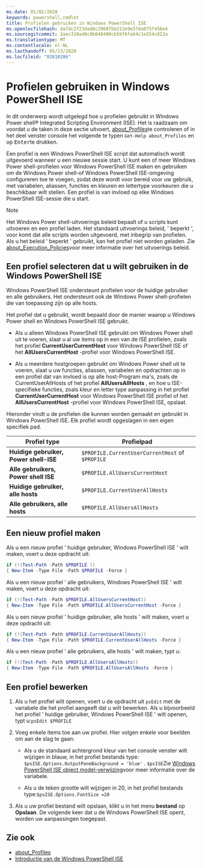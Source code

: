 ```yaml
---
ms.date: 01/02/2020
keywords: powershell,cmdlet
title: Profielen gebruiken in Windows PowerShell ISE
ms.openlocfilehash: da7dc2f234ad0c2968fbb213e9e57da875f456e4
ms.sourcegitcommit: 2aec310ad0c0b048400cb56f6fa64c1e554c812a
ms.translationtype: MT
ms.contentlocale: nl-NL
ms.lasthandoff: 05/23/2020
ms.locfileid: "83810286"
---
```

# <a name="how-to-use-profiles-in-windows-powershell-ise"></a>Profielen gebruiken in Windows PowerShell ISE

In dit onderwerp wordt uitgelegd hoe u profielen gebruikt in Windows Power shell® Integrated Scripting Environment (ISE). Het is raadzaam om voordat u de taken in deze sectie uitvoert, [about_Profiles](/powershell/module/microsoft.powershell.core/about/about_profiles)te controleren of in het deel venster console het volgende te typen `Get-Help about_Profiles` en op <kbd>Enter</kbd>te drukken.

Een profiel is een Windows PowerShell ISE script dat automatisch wordt uitgevoerd wanneer u een nieuwe sessie start.
U kunt een of meer Windows Power shell-profielen voor Windows PowerShell ISE maken en gebruiken om de Windows Power shell-of Windows PowerShell ISE-omgeving configureren toe te voegen, zodat deze wordt voor bereid voor uw gebruik, met variabelen, aliassen, functies en kleuren en lettertype voorkeuren die u beschikbaar wilt stellen. Een profiel is van invloed op elke Windows PowerShell ISE-sessie die u start.

> [!NOTE]
> Het Windows Power shell-uitvoerings beleid bepaalt of u scripts kunt uitvoeren en een profiel laden.
> Het standaard uitvoerings beleid, ' beperkt ', voor komt dat alle scripts worden uitgevoerd, met inbegrip van profielen.
> Als u het beleid ' beperkt ' gebruikt, kan het profiel niet worden geladen. Zie [about_Execution_Policies](/powershell/module/microsoft.powershell.core/about/about_execution_policies)voor meer informatie over het uitvoerings beleid.

## <a name="selecting-a-profile-to-use-in-the-windows-powershell-ise"></a>Een profiel selecteren dat u wilt gebruiken in de Windows PowerShell ISE

Windows PowerShell ISE ondersteunt profielen voor de huidige gebruiker en alle gebruikers. Het ondersteunt ook de Windows Power shell-profielen die van toepassing zijn op alle hosts.

Het profiel dat u gebruikt, wordt bepaald door de manier waarop u Windows Power shell en Windows PowerShell ISE gebruikt.

- Als u alleen Windows PowerShell ISE gebruikt om Windows Power shell uit te voeren, slaat u al uw items op in een van de ISE profielen, zoals het profiel **CurrentUserCurrentHost** voor Windows PowerShell ISE of het **AllUsersCurrentHost** -profiel voor Windows PowerShell ISE.

- Als u meerdere hostgroepen gebruikt om Windows Power shell uit te voeren, slaat u uw functies, aliassen, variabelen en opdrachten op in een profiel dat van invloed is op alle host-Program ma's, zoals de CurrentUserAllHosts of het profiel **AllUsersAllHosts** , en hoe u ISE-specifieke functies, zoals kleur en letter type aanpassing in het profiel **CurrentUserCurrentHost** voor Windows PowerShell ISE profiel of het **AllUsersCurrentHost** -profiel voor Windows PowerShell ISE, opslaat.

Hieronder vindt u de profielen die kunnen worden gemaakt en gebruikt in Windows PowerShell ISE. Elk profiel wordt opgeslagen in een eigen specifiek pad.

|           Profiel type           |                   Profielpad                   |
| -------------------------------- | ------------------------------------------------ |
| **Huidige gebruiker, Power shell-ISE** | `$PROFILE.CurrentUserCurrentHost` of `$PROFILE` |
| **Alle gebruikers, Power shell ISE**    | `$PROFILE.AllUsersCurrentHost`                   |
| **Huidige gebruiker, alle hosts**      | `$PROFILE.CurrentUserAllHosts`                   |
| **Alle gebruikers, alle hosts**         | `$PROFILE.AllUsersAllHosts`                      |

## <a name="to-create-a-new-profile"></a>Een nieuw profiel maken

Als u een nieuw profiel ' huidige gebruiker, Windows PowerShell ISE ' wilt maken, voert u deze opdracht uit:

```powershell
if (!(Test-Path -Path $PROFILE ))
{ New-Item -Type File -Path $PROFILE -Force }
```

Als u een nieuw profiel ' alle gebruikers, Windows PowerShell ISE ' wilt maken, voert u deze opdracht uit:

```powershell
if (!(Test-Path -Path $PROFILE.AllUsersCurrentHost))
{ New-Item -Type File -Path $PROFILE.AllUsersCurrentHost -Force }
```

Als u een nieuw profiel ' huidige gebruiker, alle hosts ' wilt maken, voert u deze opdracht uit:

```powershell
if (!(Test-Path -Path $PROFILE.CurrentUserAllHosts))
{ New-Item -Type File -Path $PROFILE.CurrentUserAllHosts -Force }
```

Als u een nieuw profiel ' alle gebruikers, alle hosts ' wilt maken, typt u:

```powershell
if (!(Test-Path -Path $PROFILE.AllUsersAllHosts))
{ New-Item -Type File -Path $PROFILE.AllUsersAllHosts -Force }
```

## <a name="to-edit-a-profile"></a>Een profiel bewerken

1. Als u het profiel wilt openen, voert u de opdracht uit `psEdit` met de variabele die het profiel aangeeft dat u wilt bewerken. Als u bijvoorbeeld het profiel ' huidige gebruiker, Windows PowerShell ISE ' wilt openen, typt u:`psEdit $PROFILE`

2. Voeg enkele items toe aan uw profiel. Hier volgen enkele voor beelden om aan de slag te gaan:

   - Als u de standaard achtergrond kleur van het console venster wilt wijzigen in blauw, in het profiel bestands type: `$psISE.Options.OutputPaneBackground = 'blue'` . `$psISE`Zie [Windows PowerShell ISE object model-verwijzing](object-model/The-ISE-Object-Model-Hierarchy.md)voor meer informatie over de variabele.

   - Als u de teken grootte wilt wijzigen in 20, in het profiel bestands type:`$psISE.Options.FontSize =20`

3. Als u uw profiel bestand wilt opslaan, klikt u in het menu **bestand** op **Opslaan**. De volgende keer dat u de Windows PowerShell ISE opent, worden uw aanpassingen toegepast.

## <a name="see-also"></a>Zie ook

- [about_Profiles](/powershell/module/microsoft.powershell.core/about/about_profiles)
- [Introductie van de Windows PowerShell ISE](Introducing-the-Windows-PowerShell-ISE.md)
